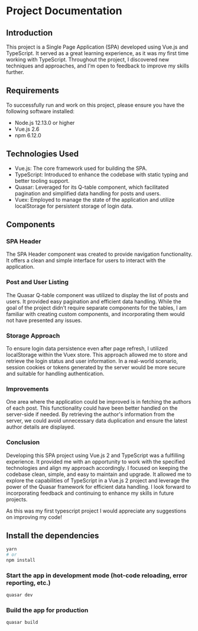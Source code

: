 # Project Documentation

## Introduction
This project is a Single Page Application (SPA) developed using Vue.js and TypeScript. It served as a great learning experience, as it was my first time working with TypeScript. Throughout the project, I discovered new techniques and approaches, and I'm open to feedback to improve my skills further.

## Requirements
To successfully run and work on this project, please ensure you have the following software installed:

- Node.js 12.13.0 or higher
- Vue.js 2.6
- npm 6.12.0

## Technologies Used
- Vue.js: The core framework used for building the SPA.
- TypeScript: Introduced to enhance the codebase with static typing and better tooling support.
- Quasar: Leveraged for its Q-table component, which facilitated pagination and simplified data handling for posts and users.
- Vuex: Employed to manage the state of the application and utilize localStorage for persistent storage of login data.

## Components

### SPA Header
The SPA Header component was created to provide navigation functionality. It offers a clean and simple interface for users to interact with the application.

### Post and User Listing
The Quasar Q-table component was utilized to display the list of posts and users. It provided easy pagination and efficient data handling. While the goal of the project didn't require separate components for the tables, I am familiar with creating custom components, and incorporating them would not have presented any issues.

### Storage Approach
To ensure login data persistence even after page refresh, I utilized localStorage within the Vuex store. This approach allowed me to store and retrieve the login status and user information. In a real-world scenario, session cookies or tokens generated by the server would be more secure and suitable for handling authentication.

### Improvements
One area where the application could be improved is in fetching the authors of each post. This functionality could have been better handled on the server-side if needed. By retrieving the author's information from the server, we could avoid unnecessary data duplication and ensure the latest author details are displayed.

### Conclusion
Developing this SPA project using Vue.js 2 and TypeScript was a fulfilling experience. It provided me with an opportunity to work with the specified technologies and align my approach accordingly. I focused on keeping the codebase clean, simple, and easy to maintain and upgrade. It allowed me to explore the capabilities of TypeScript in a Vue.js 2 project and leverage the power of the Quasar framework for efficient data handling. I look forward to incorporating feedback and continuing to enhance my skills in future projects.

As this was my first typescript project I would appreciate any suggestions on improving my code!


## Install the dependencies

```bash
yarn
# or
npm install
```

### Start the app in development mode (hot-code reloading, error reporting, etc.)

```bash
quasar dev
```

### Build the app for production

```bash
quasar build
```

